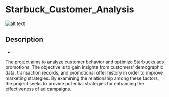 # Starbuck_Customer_Analysis
![alt text](https://i.ibb.co/pQwBW5K/You-Won-t-Believe-These-Annoying-Starbucks-Orders.jpg)

## Description ##
-
The project aims to analyze customer behavior and optimize Starbucks ads promotions. The objective is to gain insights from customers' demographic data, transaction records, and promotional offer history in order to improve marketing strategies. By examining the relationship among these factors, the project seeks to provide potential strategies for enhancing the effectiveness of ad campaigns.

##  ##
